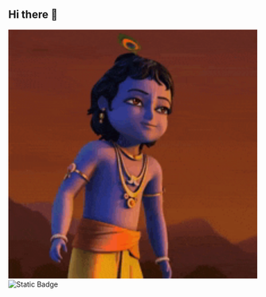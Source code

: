 ## Hi there 👋


<img src="https://github.com/NikolayKuwera/NikolayKuwera/blob/main/little-krishna-krishna.gif" alt="The unlimited" width="500">

<img alt="Static Badge" src="https://img.shields.io/badge/Py-Python-brightgreen?logo=python">



